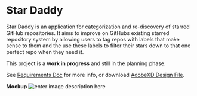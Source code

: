 # Star Daddy

Star Daddy is an application for categorization and re-discovery of starred GitHub repositories. It aims to improve on GitHubs existing starred repository system by allowing users to tag repos with labels that make sense to them and the use these labels to filter their stars down to that one perfect repo when they need it.

This project is a **work in progress** and still in the planning phase.

See [Requirements Doc](https://github.com/donanroherty/StarDaddy/wiki/Requirements) for more info, or download [AdobeXD Design File](https://1drv.ms/u/s!Arcuy-4Tl1Q4laUjFtirvPZLcqeYHg).

**Mockup**
![enter image description here](https://yrkvlw.db.files.1drv.com/y4mbXnO_jmJFPVbzeTbyUUT6ozfWsF9LSTDoYcBNisH2YegXOBPhUC1w-yBnxb5pUKTm41NFBD9aqM856lxtWmqWsvYkWVap27uJhBcCoUARdQRLRbW4zxNXLof2m-Z6PHbGF3GgaugANGdUgDFNIRmGfXQ13g5ep_CXQtzvIlBDuaF-8h6YtJyGmduZCyFMqt5ZYdo-v7w874mQWLTs7EAXw?width=1366&height=768&cropmode=none)
